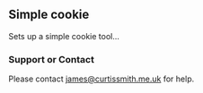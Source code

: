 ## Simple cookie

Sets up a simple cookie tool...

### Support or Contact

Please contact james@curtissmith.me.uk for help.

